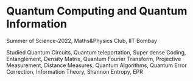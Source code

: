 # Quantum Computing and Quantum Information
Summer of Science-2022, Maths&Physics Club, IIT Bombay

Studied Quantum Circuits, Quantum teleportation, Super dense Coding, Entanglement, Density Matrix, Quantum Fourier Transform,
Projective Measurement, Distance Measures, Quantum Algorithms, Quantum Error Correction,
Information Theory, Shannon Entropy, EPR 

